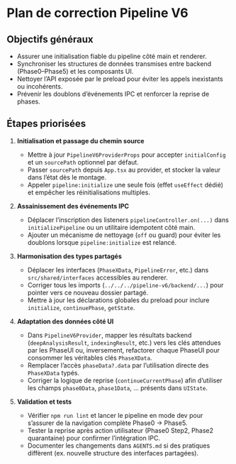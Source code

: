 # Plan de correction Pipeline V6

## Objectifs généraux
- Assurer une initialisation fiable du pipeline côté main et renderer.
- Synchroniser les structures de données transmises entre backend (Phase0–Phase5) et les composants UI.
- Nettoyer l’API exposée par le preload pour éviter les appels inexistants ou incohérents.
- Prévenir les doublons d’événements IPC et renforcer la reprise de phases.

## Étapes priorisées
1. **Initialisation et passage du chemin source**
   - Mettre à jour `PipelineV6ProviderProps` pour accepter `initialConfig` et un `sourcePath` optionnel par défaut.
   - Passer `sourcePath` depuis `App.tsx` au provider, et stocker la valeur dans l’état dès le montage.
   - Appeler `pipeline:initialize` une seule fois (effet `useEffect` dédié) et empêcher les réinitialisations multiples.

2. **Assainissement des événements IPC**
   - Déplacer l’inscription des listeners `pipelineController.on(...)` dans `initializePipeline` ou un utilitaire idempotent côté main.
   - Ajouter un mécanisme de nettoyage (`off` ou guard) pour éviter les doublons lorsque `pipeline:initialize` est relancé.

3. **Harmonisation des types partagés**
   - Déplacer les interfaces (`PhaseXData`, `PipelineError`, etc.) dans `src/shared/interfaces` accessibles au renderer.
   - Corriger tous les imports (`../../../pipeline-v6/backend/...`) pour pointer vers ce nouveau dossier partagé.
   - Mettre à jour les déclarations globales du preload pour inclure `initialize`, `continuePhase`, `getState`.

4. **Adaptation des données côté UI**
   - Dans `PipelineV6Provider`, mapper les résultats backend (`deepAnalysisResult`, `indexingResult`, etc.) vers les clés attendues par les PhaseUI ou, inversement, refactorer chaque PhaseUI pour consommer les véritables clés `PhaseXData`.
   - Remplacer l’accès `phaseData?.data` par l’utilisation directe des `PhaseXData` typés.
   - Corriger la logique de reprise (`continueCurrentPhase`) afin d’utiliser les champs `phase0Data`, `phase1Data`, ... présents dans `UIState`.

5. **Validation et tests**
   - Vérifier `npm run lint` et lancer le pipeline en mode dev pour s’assurer de la navigation complète Phase0 → Phase5.
   - Tester la reprise après action utilisateur (Phase0 Step2, Phase2 quarantaine) pour confirmer l’intégration IPC.
   - Documenter les changements dans `AGENTS.md` si des pratiques diffèrent (ex. nouvelle structure des interfaces partagées).
